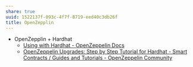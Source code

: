 ```yaml
---
share: true
uuid: 1522137f-093c-4f7f-8719-eed40c3db26f
title: OpenZepplin
---
```

* OpenZepplin + Hardhat
  * [Using with Hardhat - OpenZeppelin Docs](https://docs.openzeppelin.com/upgrades-plugins/1.x/hardhat-upgrades)
  * [OpenZeppelin Upgrades: Step by Step Tutorial for Hardhat - Smart Contracts / Guides and Tutorials - OpenZeppelin Community](https://forum.openzeppelin.com/t/openzeppelin-upgrades-step-by-step-tutorial-for-hardhat/3580)